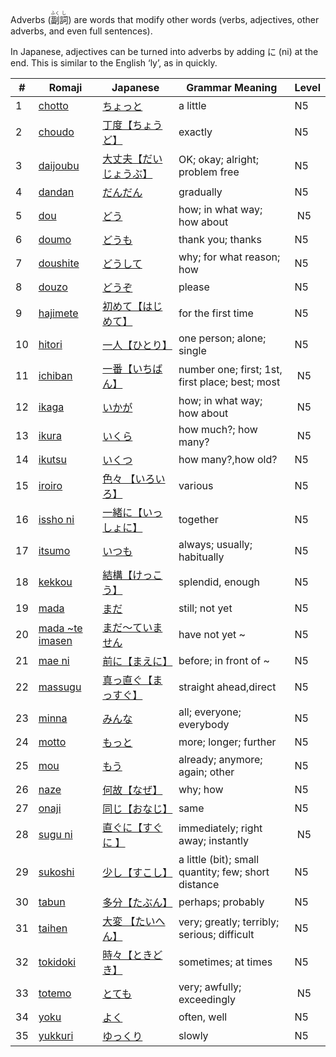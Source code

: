 Adverbs (<ruby>副<rt>ふく</rt>詞<rt>し</rt></ruby>) are words that modify other words (verbs, adjectives, other adverbs, and even full sentences).

In Japanese, adjectives can be turned into adverbs by adding に (ni) at the end. This is similar to the English ‘ly’, as in quickly.

|#|	Romaji|	Japanese|	Grammar Meaning|	Level|
| --- | --- | --- | --- | --- |
|1|[chotto](chotto.md)| [ちょっと](chotto.md)|a little|	N5|
|2|[choudo](choudo.md)|[丁度【ちょうど】](choudo.md)|exactly|	N5|
|3|[daijoubu](daijoubu.md)|[大丈夫【だいじょうぶ】](daijoubu.md)|OK; okay; alright; problem free|	N5|
|4|[dandan](dandan.md)|[だんだん](dandan.md)|gradually|	N5|
|5|[dou](dou.md)|[どう](dou.md)|how; in what way; how about|​	N5|
|6|[doumo](doumo.md)|[どうも](doumo.md)|thank you; thanks|	N5|
|7|[doushite](doushite.md)|[どうして](doushite.md)|why; for what reason; how|	N5|
|8|[douzo](douzo.md)|[どうぞ](douzo.md)|please|	N5|
|9|[hajimete](hajimete.md)|[初めて【はじめて】](hajimete.md)|for the first time|	N5|
|10|[hitori](hitori.md)|[一人【ひとり】](hitori.md)|one person​; alone; single|	N5|
|11|[ichiban](ichiban.md)|[一番【いちばん】](ichiban.md)|number one; first; 1st, first place​; best; most|​	N5|
|12|[ikaga](ikaga.md)|[いかが](ikaga.md)|how; in what way; how about|​	N5|
|13|[ikura](ikura.md)|[いくら](ikura.md)|how much?; how many?|​	N5|
|14|[ikutsu](ikutsu.md)|[いくつ](ikutsu.md)|how many?,how old?|N5|
|15|[iroiro](iroiro.md)|[色々 【いろいろ】](iroiro.md)|various|	N5|
|16|[issho ni](isshoni.md)|[一緒に【いっしょに】](isshoni.md)|together|	N5|
|17|[itsumo](itsumo.md)|[いつも](itsumo.md)|always; usually; habitually|	N5|
|18|[kekkou](kekkou.md)|[結構【けっこう】](kekkou.md)|splendid, enough|	N5|
|19|[mada](mada.md)|[まだ](mada.md)|still; not yet|	N5|
|20|[mada ~te imasen](madateimasen.md)|[まだ～ていません](madateimasen.md)|have not yet ~|	N5|
|21|[mae ni](maeni.md)|[前に【まえに】](maeni.md)|before; in front of ~|	N5|
|22|[massugu](massugu.md)|[真っ直ぐ【まっすぐ】](massugu.md)|straight ahead,direct|	N5|
|23|[minna](minna.md)|[みんな](minna.md)|all; everyone; everybody|	N5|
|24|[motto](motto.md)|[もっと](motto.md)|more; longer; further|	N5|
|25|[mou](mou.md)|[もう](mou.md)|already; anymore; again; other|	N5|
|26|[naze](naze.md)|[何故【なぜ】](naze.md)|why; how|	N5|
|27|[onaji](onaji.md)|[同じ【おなじ】](onaji.md)|same|	N5|
|28|[sugu ni](suguni.md)|[直ぐに【すぐに 】](suguni.md)|immediately; right away; instantly|​	N5|
|29|[sukoshi](sukoshi.md)|[少し【すこし】](sukoshi.md)|a little (bit); small quantity; few; short distance|	N5|
|30|[tabun](tabun.md)|[多分【たぶん】](tabun.md)|perhaps; probably|	N5|
|31|[taihen](taihen.md)|[大変 【たいへん】](taihen.md)|very; greatly; terribly; serious; difficult|	N5|
|32|[tokidoki](tokidoki.md)|[時々【ときどき】](tokidoki.md)|sometimes; at times|	N5|
|33|[totemo](totemo.md)|[とても](totemo.md)|very; awfully; exceedingly|​	N5|
|34|[yoku](yoku.md)|[よく](yoku.md)|often, well|	N5|
|35|[yukkuri](yukkuri.md)|[ゆっくり](yukkuri.md)|slowly|	N5|